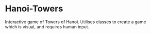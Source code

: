 # Hanoi-Towers

Interactive game of Towers of Hanoi. Utilises classes to create a game which is visual, and requires human input. 
